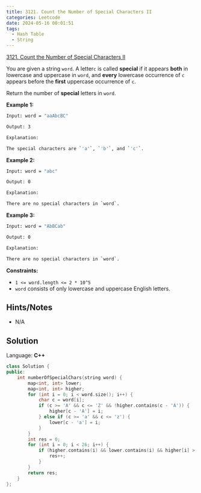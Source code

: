 ```yaml
---
title: 3121. Count the Number of Special Characters II
categories: Leetcode
date: 2024-05-16 00:01:51
tags:
  - Hash Table
  - String
---
```


[3121. Count the Number of Special Characters II](https://leetcode.com/problems/count-the-number-of-special-characters-ii/description/)

You are given a string `word`. A letter`c` is called **special**  if it appears **both**  in lowercase and uppercase in `word`, and **every**  lowercase occurrence of `c` appears before the **first**  uppercase occurrence of `c`.

Return the number of **special**  letters in `word`.

**Example 1:**

```bash
Input: word = "aaAbcBC"

Output: 3

Explanation:

The special characters are `'a'`, `'b'`, and `'c'`.
```

**Example 2:**

```bash
Input: word = "abc"

Output: 0

Explanation:

There are no special characters in `word`.
```

**Example 3:**

```bash
Input: word = "AbBCab"

Output: 0

Explanation:

There are no special characters in `word`.
```

**Constraints:**

- `1 <= word.length <= 2 * 10^5`
- `word` consists of only lowercase and uppercase English letters.

## Hints/Notes

- N/A

## Solution

Language: **C++**

```C++
class Solution {
public:
    int numberOfSpecialChars(string word) {
        map<int, int> lower;
        map<int, int> higher;
        for (int i = 0; i < word.size(); i++) {
            char c = word[i];
            if (c >= 'A' && c <= 'Z' && !higher.contains(c - 'A')) {
                higher[c - 'A'] = i;
            } else if (c >= 'a' && c <= 'z') {
                lower[c - 'a'] = i;
            }
        }
        int res = 0;
        for (int i = 0; i < 26; i++) {
            if (higher.contains(i) && lower.contains(i) && higher[i] > lower[i]) {
                res++;
            }
        }
        return res;
    }
};
```
